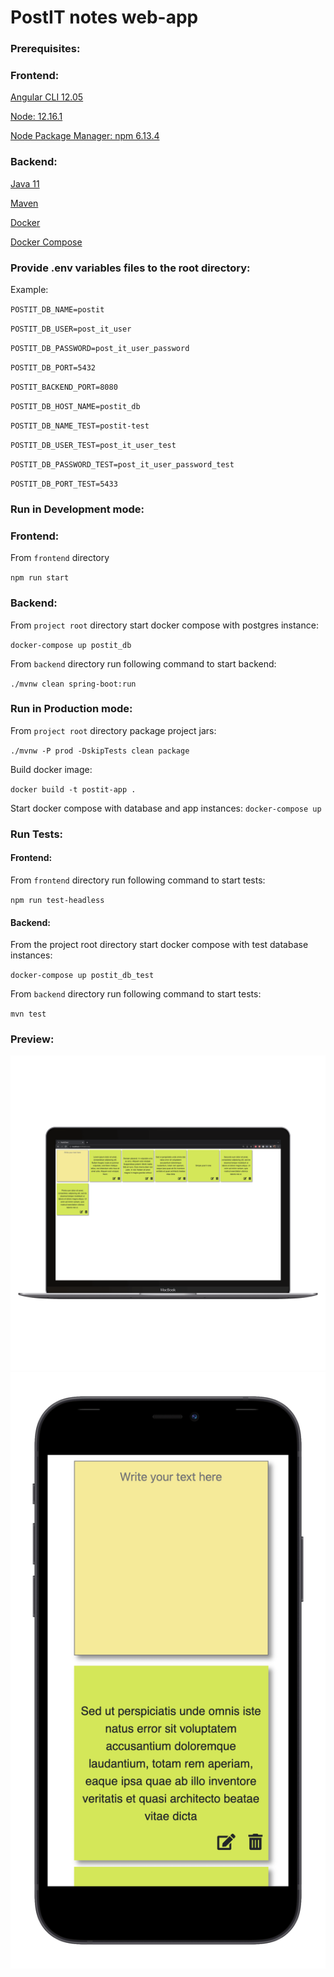 # PostIT notes web-app

### Prerequisites:

### Frontend:
[Angular CLI 12.05](https://angular.io/cli)

[Node: 12.16.1](https://nodejs.org/en/download/)

[Node Package Manager: npm 6.13.4](https://docs.npmjs.com/downloading-and-installing-node-js-and-npm)


### Backend:

[Java 11](https://www.oracle.com/java/technologies/downloads/)

[Maven](https://maven.apache.org/download.cgi)

[Docker](https://www.docker.com/products/personal)

[Docker Compose](https://docs.docker.com/compose/install/)

### Provide .env variables files to the root directory:
Example:

`POSTIT_DB_NAME=postit`

`POSTIT_DB_USER=post_it_user`

`POSTIT_DB_PASSWORD=post_it_user_password`

`POSTIT_DB_PORT=5432`

`POSTIT_BACKEND_PORT=8080`

`POSTIT_DB_HOST_NAME=postit_db`

`POSTIT_DB_NAME_TEST=postit-test`

`POSTIT_DB_USER_TEST=post_it_user_test`

`POSTIT_DB_PASSWORD_TEST=post_it_user_password_test`

`POSTIT_DB_PORT_TEST=5433`

### Run in Development mode:
### Frontend:
From `frontend` directory

`npm run start
`

### Backend:
From `project root` directory start docker compose with postgres instance:

`docker-compose up postit_db`

From `backend` directory run following command to start backend:

`./mvnw clean spring-boot:run
`

### Run in Production mode:

From `project root` directory package project jars:

`./mvnw -P prod -DskipTests clean package
`

Build docker image:


`docker build -t postit-app .
`

Start docker compose with database and app instances:
`docker-compose up`

### Run Tests:
#### Frontend:
From `frontend` directory run following command to start tests:

`npm run test-headless
`

#### Backend:
From the project root directory start docker compose with test database instances:

`docker-compose up postit_db_test`

From `backend` directory run following command to start tests:

`mvn test
`

### Preview:

![Alt text](docs/web-preview.png)
![Alt text](docs/phone-preview.png)
